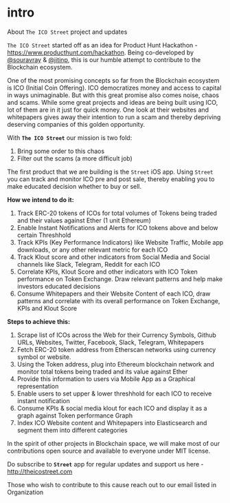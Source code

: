 # intro
About `The ICO Street` project and updates

`The ICO Street` started off as an idea for Product Hunt Hackathon - https://www.producthunt.com/hackathon. Being co-developed by [@souravray](https://github.com/souravray) & [@jitinp](https://github.com/jitip), this is our humble attempt to contribute to the Blockchain ecosystem. 

One of the most promising concepts so far from the Blockchain ecosystem is ICO (Initial Coin Offering). ICO democratizes money and access to capital in ways unimaginable. But with this great promise also comes noise, chaos and scams. While some great projects and ideas are being built using ICO, lot of them are in it just for quick money. One look at their websites and whitepapers gives away their intention to run a scam and thereby depriving deserving companies of this golden opportunity.

With **`The ICO Street`** our mission is two fold: 
1. Bring some order to this chaos
2. Filter out the scams (a more difficult job)

The first product that we are building is the `Street` iOS app. Using `Street` you can track and monitor ICO pre and post sale, thereby enabling you to make educated decision whether to buy or sell. 

**How we intend to do it:**
1. Track ERC-20 tokens of ICOs for total volumes of Tokens being traded and their values against Ether (1 unit Ethereum)
2. Enable Instant Notifications and Alerts for ICO tokens above and below certain Threshhold 
3. Track KPIs (Key Performance Indicators) like Website Traffic, Mobile app downloads, or any other relevant metric for each ICO
4. Track Klout score and other indicators from Social Media and Social channels like Slack, Telegram, Reddit for each ICO
5. Correlate KPIs, Klout Score and other indicators with ICO Token performance on Token Exchange. Draw relevant patterns and help make investors educated decisions
6. Consume Whitepapers and their Website Content of each ICO, draw patterns and correlate with its overall performance on Token Exchange, KPIs and Klout Score

**Steps to achieve this:**
1. Scrape list of ICOs across the Web for their Currency Symbols, Github URLs, Websites, Twitter, Facebook, Slack, Telegram, Whitepapers
2. Fetch ERC-20 token address from Etherscan networks using currency symbol or website. 
3. Using the Token address, plug into Ethereum blockchain network and monitor total tokens being traded and its value against Ether
4. Provide this information to users via Mobile App as a Graphical representation
5. Enable users to set upper & lower threshhold for each ICO to receive instant notification
6. Consume KPIs & social media klout for each ICO and display it as a graph against Token performance Graph
7. Index ICO Website content and Whitepapers into Elasticsearch and segment them into different categories 

In the spirit of other projects in Blockchain space, we will make most of our contributions open source and available to everyone under MIT license. 

Do subscribe to **`Street`** app for regular updates and support us here - http://theicostreet.com

Those who wish to contribute to this cause reach out to our email listed in Organization
